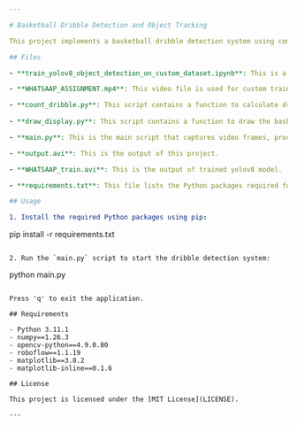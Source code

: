 ```yaml
---

# Basketball Dribble Detection and Object Tracking

This project implements a basketball dribble detection system using computer vision techniques. It consists of several Python scripts for custom train the yolov8, detecting basketball dribbles, calculating dribble count and average dribble frequency, and displaying the results on video frames.

## Files

- **train_yolov8_object_detection_on_custom_dataset.ipynb**: This is a predifined notebook that contains functions and code that is used to custom train the yolov8 model using roboflow platform. Please visit https://github.com/roboflow/notebooks for more informations.

- **WHATSAAP_ASSIGNMENT.mp4**: This video file is used for custom train the yolov8 model and also used on analysis.

- **count_dribble.py**: This script contains a function to calculate dribble count and average dribble frequency based on predictions generated by a computer vision model.
  
- **draw_display.py**: This script contains a function to draw the basketball path and display dribble count and average dribble frequency on video frames.

- **main.py**: This is the main script that captures video frames, processes them using the functions from count_dribble.py and draw_display.py, and generates an output video with dribble count and statistics overlayed.

- **output.avi**: This is the output of this project.

- **WHATSAAP_train.avi**: This is the output of trained yolov8 model.

- **requirements.txt**: This file lists the Python packages required for running the project along with their versions.

## Usage

1. Install the required Python packages using pip:

   ```
   pip install -r requirements.txt
   ```

2. Run the `main.py` script to start the dribble detection system:

   ```
   python main.py
   ```

   Press 'q' to exit the application.

## Requirements

- Python 3.11.1
- numpy==1.26.3
- opencv-python==4.9.0.80
- roboflow==1.1.19
- matplotlib==3.8.2
- matplotlib-inline==0.1.6

## License

This project is licensed under the [MIT License](LICENSE).

---
```

